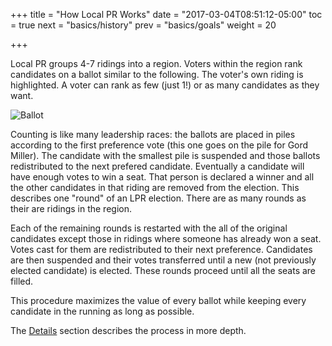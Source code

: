 +++
title = "How Local PR Works"
date = "2017-03-04T08:51:12-05:00"
toc = true
next = "basics/history"
prev = "basics/goals"
weight = 20

+++

Local PR groups 4-7 ridings into a region.  Voters within the region rank candidates
on a ballot similar to the following.  The voter's own riding is highlighted.  A voter
can rank as few (just 1!) or as many candidates as they want.

![Ballot](/static/ballot-general.png)

Counting is like many leadership races:  the ballots are placed in piles according 
to the first preference vote (this one goes on the pile for Gord Miller).  The
candidate with the smallest pile is suspended and those ballots redistributed to 
the next prefered candidate.  Eventually a candidate will have enough votes to 
win a seat.  That person is declared a winner and all the other candidates in
that riding are removed from the election.  This describes one "round" of an 
LPR election.  There are as many rounds as their are ridings in the region.

Each of the remaining rounds is restarted 
with the all of the original candidates except those in ridings where someone 
has already won a seat.  Votes cast for them are redistributed to their next
preference.  Candidates are then suspended and their votes transferred until a 
new (not previously elected candidate) is elected.  These rounds proceed until
all the seats are filled.

This procedure maximizes the value of every ballot while keeping every candidate in
the running as long as possible.

The [Details](/details) section describes the process in more depth.